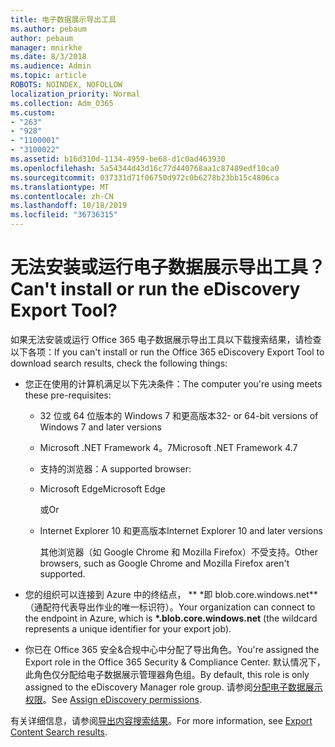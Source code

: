 ```yaml
---
title: 电子数据展示导出工具
ms.author: pebaum
author: pebaum
manager: mnirkhe
ms.date: 8/3/2018
ms.audience: Admin
ms.topic: article
ROBOTS: NOINDEX, NOFOLLOW
localization_priority: Normal
ms.collection: Adm_O365
ms.custom:
- "263"
- "928"
- "1100001"
- "3100022"
ms.assetid: b16d310d-1134-4959-be68-d1c0ad463930
ms.openlocfilehash: 5a54344d43d16c77d440768aa1c87489edf10ca0
ms.sourcegitcommit: 037331d71f06750d972c0b6278b23bb15c4806ca
ms.translationtype: MT
ms.contentlocale: zh-CN
ms.lasthandoff: 10/18/2019
ms.locfileid: "36736315"
---
```

# <a name="cant-install-or-run-the-ediscovery-export-tool"></a><span data-ttu-id="5c882-102">无法安装或运行电子数据展示导出工具？</span><span class="sxs-lookup"><span data-stu-id="5c882-102">Can't install or run the eDiscovery Export Tool?</span></span>

<span data-ttu-id="5c882-103">如果无法安装或运行 Office 365 电子数据展示导出工具以下载搜索结果，请检查以下各项：</span><span class="sxs-lookup"><span data-stu-id="5c882-103">If you can't install or run the Office 365 eDiscovery Export Tool to download search results, check the following things:</span></span>
  
- <span data-ttu-id="5c882-104">您正在使用的计算机满足以下先决条件：</span><span class="sxs-lookup"><span data-stu-id="5c882-104">The computer you're using meets these pre-requisites:</span></span>

  - <span data-ttu-id="5c882-105">32 位或 64 位版本的 Windows 7 和更高版本</span><span class="sxs-lookup"><span data-stu-id="5c882-105">32- or 64-bit versions of Windows 7 and later versions</span></span>

  - <span data-ttu-id="5c882-106">Microsoft .NET Framework 4。7</span><span class="sxs-lookup"><span data-stu-id="5c882-106">Microsoft .NET Framework 4.7</span></span>

  - <span data-ttu-id="5c882-107">支持的浏览器：</span><span class="sxs-lookup"><span data-stu-id="5c882-107">A supported browser:</span></span>

  - <span data-ttu-id="5c882-108">Microsoft Edge</span><span class="sxs-lookup"><span data-stu-id="5c882-108">Microsoft Edge</span></span>

    <span data-ttu-id="5c882-109">或</span><span class="sxs-lookup"><span data-stu-id="5c882-109">Or</span></span>

  - <span data-ttu-id="5c882-110">Internet Explorer 10 和更高版本</span><span class="sxs-lookup"><span data-stu-id="5c882-110">Internet Explorer 10 and later versions</span></span>

    <span data-ttu-id="5c882-111">其他浏览器（如 Google Chrome 和 Mozilla Firefox）不受支持。</span><span class="sxs-lookup"><span data-stu-id="5c882-111">Other browsers, such as Google Chrome and Mozilla Firefox aren't supported.</span></span>

- <span data-ttu-id="5c882-112">您的组织可以连接到 Azure 中的终结点， \*\* \*即 blob.core.windows.net\*\* （通配符代表导出作业的唯一标识符）。</span><span class="sxs-lookup"><span data-stu-id="5c882-112">Your organization can connect to the endpoint in Azure, which is **\*.blob.core.windows.net** (the wildcard represents a unique identifier for your export job).</span></span>

- <span data-ttu-id="5c882-113">你已在 Office 365 安全&amp;合规中心中分配了导出角色。</span><span class="sxs-lookup"><span data-stu-id="5c882-113">You're assigned the Export role in the Office 365 Security &amp; Compliance Center.</span></span> <span data-ttu-id="5c882-114">默认情况下，此角色仅分配给电子数据展示管理器角色组。</span><span class="sxs-lookup"><span data-stu-id="5c882-114">By default, this role is only assigned to the eDiscovery Manager role group.</span></span> <span data-ttu-id="5c882-115">请参阅[分配电子数据展示权限](https://docs.microsoft.com/office365/securitycompliance/assign-ediscovery-permissions)。</span><span class="sxs-lookup"><span data-stu-id="5c882-115">See [Assign eDiscovery permissions](https://docs.microsoft.com/office365/securitycompliance/assign-ediscovery-permissions).</span></span>

<span data-ttu-id="5c882-116">有关详细信息，请参阅[导出内容搜索结果](https://docs.microsoft.com/office365/securitycompliance/export-search-results)。</span><span class="sxs-lookup"><span data-stu-id="5c882-116">For more information, see [Export Content Search results](https://docs.microsoft.com/office365/securitycompliance/export-search-results).</span></span>
  